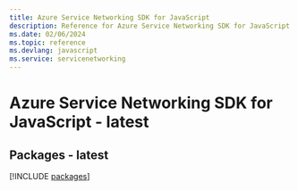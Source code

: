 ```yaml
---
title: Azure Service Networking SDK for JavaScript
description: Reference for Azure Service Networking SDK for JavaScript
ms.date: 02/06/2024
ms.topic: reference
ms.devlang: javascript
ms.service: servicenetworking
---
```

# Azure Service Networking SDK for JavaScript - latest
## Packages - latest
[!INCLUDE [packages](service-networking-index.md)]